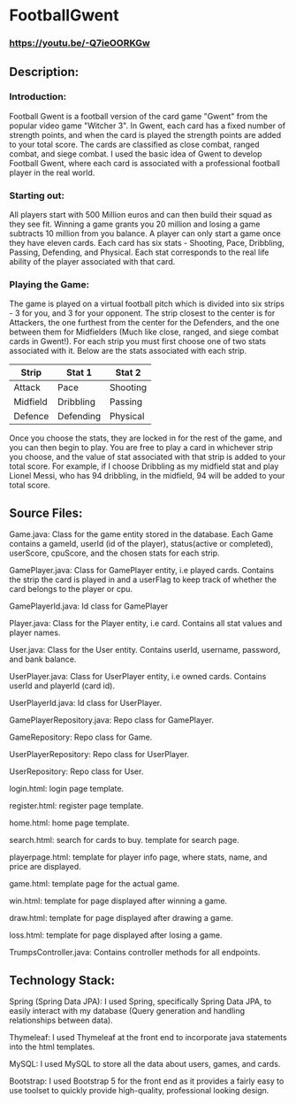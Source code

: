 # FootballGwent
### https://youtu.be/-Q7ieOORKGw
## Description:
### Introduction:
Football Gwent is a football version of the card game "Gwent" from the popular video game "Witcher 3". In Gwent, each card has a fixed number of strength points, and when the card is played the strength points are added to your total score. The cards are classified as close combat, ranged combat, and siege combat. I used the basic idea of Gwent to develop Football Gwent, where each card is associated with a professional football player in the real world.

### Starting out:
All players start with 500 Million euros and can then build their squad as they see fit. Winning a game grants you 20 million and losing a game subtracts 10 million from you balance. A player can only start a game once they have eleven cards. Each card has six stats - Shooting, Pace, Dribbling, Passing, Defending, and Physical. Each stat corresponds to the real life ability of the player associated with that card.

### Playing the Game:
The game is played on a virtual football pitch which is divided into six strips - 3 for you, and 3 for your opponent. The strip closest to the center is for Attackers, the one furthest from the center for the Defenders, and the one between them for Midfielders (Much like close, ranged, and siege combat cards in Gwent!). For each strip you must first choose one of two stats associated with it. Below are the stats associated with each strip.

|  Strip   |  Stat 1   |  Stat 2  |
|----------|-----------|----------|
| Attack   | Pace      | Shooting |
| Midfield | Dribbling | Passing  |
| Defence  | Defending | Physical |

Once you choose the stats, they are locked in for the rest of the game, and you can then begin to play. You are free to play a card in whichever strip you choose, and the value of stat associated with that strip is added to your total score. For example, if I choose Dribbling as my midfield stat and play Lionel Messi, who has 94 dribbling, in the midfield, 94 will be added to your total score.

## Source Files:
Game.java: Class for the game entity stored in the database. Each Game contains a gameId, userId (id of the player), status(active or completed), userScore, cpuScore, and the chosen stats for each strip.

GamePlayer.java: Class for GamePlayer entity, i.e played cards. Contains the strip the card is played in and a userFlag to keep track of whether the card belongs to the player or cpu.

GamePlayerId.java: Id class for GamePlayer

Player.java: Class for the Player entity, i.e card. Contains all stat values and player names.

User.java: Class for the User entity. Contains userId, username, password, and bank balance.

UserPlayer.java: Class for UserPlayer entity, i.e owned cards. Contains userId and playerId (card id).

UserPlayerId.java: Id class for UserPlayer.

GamePlayerRepository.java: Repo class for GamePlayer.

GameRepository: Repo class for Game.

UserPlayerRepository: Repo class for UserPlayer.

UserRepository: Repo class for User.

login.html: login page template.

register.html: register page template.

home.html: home page template.

search.html: search for cards to buy. template for search page.

playerpage.html: template for player info page, where stats, name, and price are displayed.

game.html: template page for the actual game.

win.html: template for page displayed after winning a game.

draw.html: template for page displayed after drawing a game.

loss.html: template for page displayed after losing a game.

TrumpsController.java: Contains controller methods for all endpoints.

## Technology Stack:
Spring (Spring Data JPA): I used Spring, specifically Spring Data JPA, to easily interact with my database (Query generation and handling relationships between data).

Thymeleaf: I used Thymeleaf at the front end to incorporate java statements into the html templates.

MySQL: I used MySQL to store all the data about users, games, and cards.

Bootstrap: I used Bootstrap 5 for the front end as it provides a fairly easy to use toolset to quickly provide high-quality, professional looking design.
